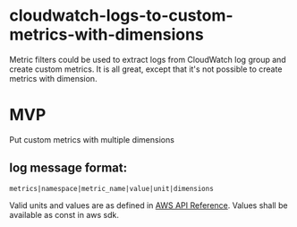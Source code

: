 # cloudwatch-logs-to-custom-metrics-with-dimensions

Metric filters could be used to extract logs from CloudWatch log group and create custom metrics. It is all great, except that it's not possible to create metrics with dimension.

# MVP

Put custom metrics with multiple dimensions

## log message format:

```
metrics|namespace|metric_name|value|unit|dimensions

```

Valid units and values are as defined in [AWS API Reference](https://docs.aws.amazon.com/AmazonCloudWatch/latest/APIReference/API_MetricDatum.html). Values shall be available as const in aws sdk.
